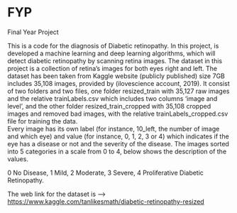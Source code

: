 # FYP
Final Year Project

This is a code for the diagnosis of Diabetic retinopathy. In this project, is developed a machine learning and deep learning algorithms, which will detect diabetic retinopathy by scanning retina images. 
The dataset in this project is a collection of retina’s images for both eyes right and left. The dataset has been taken from Kaggle website (publicly published) size 7GB includes 35,108 images, provided by (ilovescience account, 2019). It consist of two folders and two files, one folder resized_train with 35,127 raw images and the relative trainLabels.csv which includes two columns ‘image and level’, and the other folder resized_train_cropped with 35,108 cropped images and removed bad images, with the relative trainLabels_cropped.csv file for training the data.  
Every image has its own label (for instance, 10_left, the number of image and which eye) and value (for instance, 0, 1, 2, 3 or 4) which indicates if the eye has a disease or not and the severity of the disease. The images sorted into 5 categories in a scale from 0 to 4, below shows the description of the values.

0	No Disease, 
1	Mild,
2	Moderate,
3	Severe,
4	Proliferative Diabetic Retinopathy.

The web link for the dataset is --> https://www.kaggle.com/tanlikesmath/diabetic-retinopathy-resized
